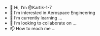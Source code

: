 - 👋 Hi, I’m @Kartik-1-7
- 👀 I’m interested in Aerospace Engineering
- 🌱 I’m currently learning ...
- 💞️ I’m looking to collaborate on ...
- 📫 How to reach me ...

<!---
Kartik-1-7/Kartik-1-7 is a ✨ special ✨ repository because its `README.md` (this file) appears on your GitHub profile.
You can click the Preview link to take a look at your changes.
--->
